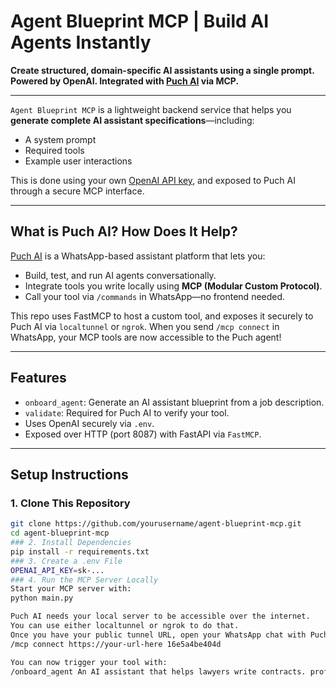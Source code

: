 #  Agent Blueprint MCP | Build AI Agents Instantly

**Create structured, domain-specific AI assistants using a single prompt. Powered by OpenAI. Integrated with [Puch AI](https://puch.so) via MCP.**

---

`Agent Blueprint MCP` is a lightweight backend service that helps you **generate complete AI assistant specifications**—including:

- A system prompt
- Required tools
- Example user interactions

This is done using your own [OpenAI API key](https://platform.openai.com/), and exposed to Puch AI through a secure MCP interface.

---

##  What is Puch AI? How Does It Help?

[Puch AI](https://puch.so) is a WhatsApp-based assistant platform that lets you:

- Build, test, and run AI agents conversationally.
- Integrate tools you write locally using **MCP (Modular Custom Protocol)**.
- Call your tool via `/commands` in WhatsApp—no frontend needed.

This repo uses FastMCP to host a custom tool, and exposes it securely to Puch AI via `localtunnel` or `ngrok`. When you send `/mcp connect` in WhatsApp, your MCP tools are now accessible to the Puch agent!

---

##  Features

-  `onboard_agent`: Generate an AI assistant blueprint from a job description.
-  `validate`: Required for Puch AI to verify your tool.
-  Uses OpenAI securely via `.env`.
-  Exposed over HTTP (port 8087) with FastAPI via `FastMCP`.

---

##  Setup Instructions

### 1. Clone This Repository
```bash
git clone https://github.com/yourusername/agent-blueprint-mcp.git
cd agent-blueprint-mcp
### 2. Install Dependencies
pip install -r requirements.txt
### 3. Create a .env File
OPENAI_API_KEY=sk-...
### 4. Run the MCP Server Locally
Start your MCP server with:
python main.py

Puch AI needs your local server to be accessible over the internet.
You can use either localtunnel or ngrok to do that.
Once you have your public tunnel URL, open your WhatsApp chat with Puch AI and send:
/mcp connect https://your-url-here 16e5a4be404d

You can now trigger your tool with:
/onboard_agent An AI assistant that helps lawyers write contracts. prof
